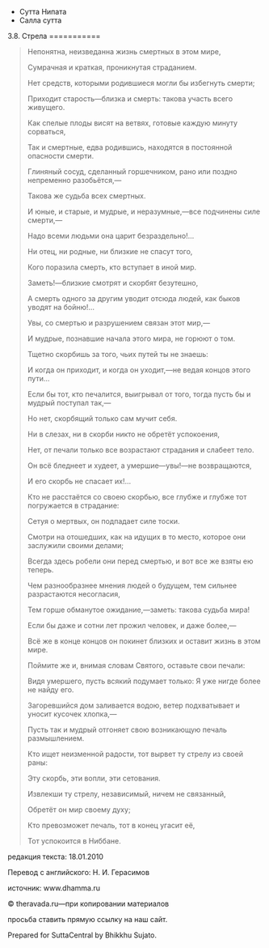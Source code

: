 









* Сутта Нипата
* Салла сутта


3\.8\. Стрела
\=\=\=\=\=\=\=\=\=\=\=




> Непонятна, неизведанна жизнь смертных в этом мире,  
> 
> Сумрачная и краткая, проникнутая страданием\.
> 
> 
> Нет средств, которыми родившиеся могли бы избегнуть смерти;  
> 
> Приходит старость—близка и смерть: такова участь всего живущего\.
> 
> 
> Как спелые плоды висят на ветвях, готовые каждую минуту сорваться,  
> 
> Так и смертные, едва родившись, находятся в постоянной опасности смерти\.
> 
> 
> Глиняный сосуд, сделанный горшечником, рано или поздно непременно разобьётся,—  
> 
> Такова же судьба всех смертных\.
> 
> 
> И юные, и старые, и мудрые, и неразумные,—все подчинены силе смерти,—  
> 
> Надо всеми людьми она царит безраздельно\!…
> 
> 
> Ни отец, ни родные, ни близкие не спасут того,  
> 
> Кого поразила смерть, кто вступает в иной мир\.
> 
> 
> Заметь\!—близкие смотрят и скорбят безутешно,  
> 
> А смерть одного за другим уводит отсюда людей, как быков уводят на бойню\!…
> 
> 
> Увы, со смертью и разрушением связан этот мир,—  
> 
> И мудрые, познавшие начала этого мира, не горюют о том\.
> 
> 
> Тщетно скорбишь за того, чьих путей ты не знаешь:  
> 
> И когда он приходит, и когда он уходит,—не ведая концов этого пути…
> 
> 
> Если бы тот, кто печалится, выигрывал от того, тогда пусть бы и мудрый поступал так,—  
> 
> Но нет, скорбящий только сам мучит себя\.
> 
> 
> Ни в слезах, ни в скорби никто не обретёт успокоения,  
> 
> Нет, от печали только все возрастают страдания и слабеет тело\.
> 
> 
> Он всё бледнеет и худеет, а умершие—увы\!—не возвращаются,  
> 
> И его скорбь не спасает их\!…
> 
> 
> Кто не расстаётся со своею скорбью, все глубже и глубже тот погружается в страдание:  
> 
> Сетуя о мертвых, он подпадает силе тоски\.
> 
> 
> Смотри на отошедших, как на идущих в то место, которое они заслужили своими делами;  
> 
> Всегда здесь робели они перед смертью, и вот все же взяты ею теперь\.
> 
> 
> Чем разнообразнее мнения людей о будущем, тем сильнее разрастаются несогласия,  
> 
> Тем горше обманутое ожидание,—заметь: такова судьба мира\!
> 
> 
> Если бы даже и сотни лет прожил человек, и даже более,—  
> 
> Всё же в конце концов он покинет близких и оставит жизнь в этом мире\.
> 
> 
> Поймите же и, внимая словам Святого, оставьте свои печали:  
> 
> Видя умершего, пусть всякий подумает только: Я уже нигде более не найду его\.
> 
> 
> Загоревшийся дом заливается водою, ветер подхватывает и уносит кусочек хлопка,—  
> 
> Пусть так и мудрый отгоняет свою возникающую печаль размышлением\.
> 
> 
> Кто ищет неизменной радости, тот вырвет ту стрелу из своей раны:  
> 
> Эту скорбь, эти вопли, эти сетования\.
> 
> 
> Извлекши ту стрелу, независимый, ничем не связанный,  
> 
> Обретёт он мир своему духу;  
> 
> Кто превозможет печаль, тот в конец угасит её,  
> 
> Тот успокоится в Ниббане\.



редакция текста: 18\.01\.2010


Перевод с английского: Н\. И\. Герасимов


источник: www\.dhamma\.ru


© theravada\.ru—при копировании материалов


просьба ставить прямую ссылку на наш сайт\.


Prepared for SuttaCentral by Bhikkhu Sujato\.






